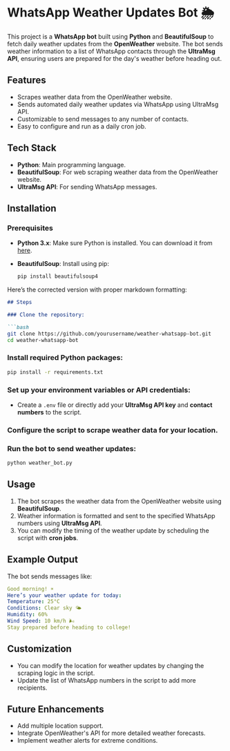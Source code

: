 # WhatsApp Weather Updates Bot 🌦️

This project is a **WhatsApp bot** built using **Python** and **BeautifulSoup** to fetch daily weather updates from the **OpenWeather** website. The bot sends weather information to a list of WhatsApp contacts through the **UltraMsg API**, ensuring users are prepared for the day's weather before heading out.

## Features

- Scrapes weather data from the OpenWeather website.
- Sends automated daily weather updates via WhatsApp using UltraMsg API.
- Customizable to send messages to any number of contacts.
- Easy to configure and run as a daily cron job.

## Tech Stack

- **Python**: Main programming language.
- **BeautifulSoup**: For web scraping weather data from the OpenWeather website.
- **UltraMsg API**: For sending WhatsApp messages.

## Installation

### Prerequisites

- **Python 3.x**: Make sure Python is installed. You can download it from [here](https://www.python.org/downloads/).
- **BeautifulSoup**: Install using pip:

  ```bash
  pip install beautifulsoup4

Here’s the corrected version with proper markdown formatting:

```markdown
## Steps

### Clone the repository:

```bash
git clone https://github.com/yourusername/weather-whatsapp-bot.git
cd weather-whatsapp-bot
```

### Install required Python packages:

```bash
pip install -r requirements.txt
```

### Set up your environment variables or API credentials:

- Create a `.env` file or directly add your **UltraMsg API key** and **contact numbers** to the script.

### Configure the script to scrape weather data for your location.

### Run the bot to send weather updates:

```bash
python weather_bot.py
```

## Usage

1. The bot scrapes the weather data from the OpenWeather website using **BeautifulSoup**.
2. Weather information is formatted and sent to the specified WhatsApp numbers using **UltraMsg API**.
3. You can modify the timing of the weather update by scheduling the script with **cron jobs**.

## Example Output

The bot sends messages like:

```yaml
Good morning! ☀️
Here’s your weather update for today:
Temperature: 25°C
Conditions: Clear sky 🌤️
Humidity: 60%
Wind Speed: 10 km/h 🌬️
Stay prepared before heading to college!
```

## Customization

- You can modify the location for weather updates by changing the scraping logic in the script.
- Update the list of WhatsApp numbers in the script to add more recipients.

## Future Enhancements

- Add multiple location support.
- Integrate OpenWeather's API for more detailed weather forecasts.
- Implement weather alerts for extreme conditions.
